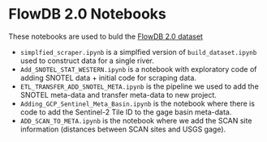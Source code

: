 # FlowDB 2.0 Notebooks

These notebooks are used to buld the [FlowDB 2.0 dataset](https://flow-forecast.atlassian.net/wiki/spaces/FF/pages/1178501121/FlowDB+2.0)

- `simplfied_scraper.ipynb` is a simplfied version of `build_dataset.ipynb` used to construct data for a single river.
- `Add_SNOTEL_STAT_WESTERN.ipynb` is a notebook with exploratory code of adding SNOTEL data + initial code for scraping data. 
- `ETL_TRANSFER_ADD_SNOTEL_META.ipynb` is the pipeline we used to add the SNOTEL meta-data and transfer meta-data to new project.
- `Adding_GCP_Sentinel_Meta_Basin.ipynb` is the notebook where there is code to add the Sentinel-2 Tile ID to the gage basin meta-data.
- `ADD_SCAN_TO_META.ipynb` is the notebook where we add the SCAN site information (distances between SCAN sites and USGS gage).
